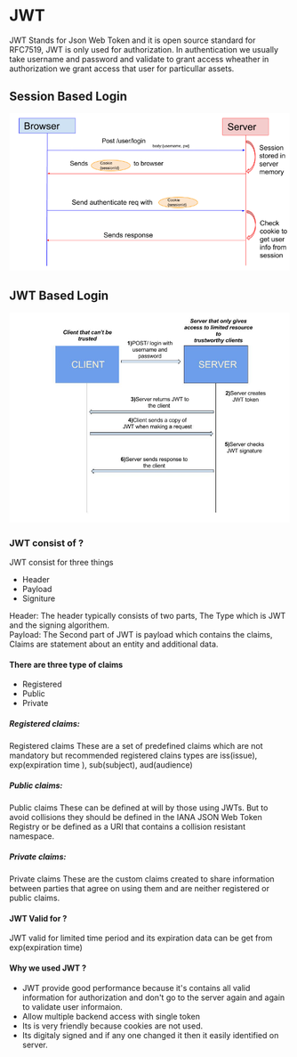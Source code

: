 # JWT #

JWT Stands for Json Web Token and it is open source standard for RFC7519, 
JWT is only used for authorization. 
In authentication we usually take username and password and validate to grant access wheather 
in authorization we grant access that user for particullar assets.

## Session Based Login ##
![Session Based Login](./images/session_based_login.png)
## JWT Based Login ##
![Session Based Login](./images/json_web_token.jpeg)

### JWT consist of ? ###
JWT consist for three things
* Header
* Payload
* Signiture

Header: The header typically consists of two parts, The Type which is JWT and the signing algorithem. <br />
Payload: The Second part of JWT is payload which contains the claims, 
Claims are statement about an entity and additional data. <br />
 

#### There are three type of claims ####
* Registered
* Public
* Private

##### Registered claims: #####
Registered claims These are a set of predefined claims which are not mandatory but recommended
registered clains types are iss(issue), exp(expiration time ), sub(subject), aud(audience)
##### Public claims: #####
Public claims These can be defined at will by those using JWTs.
But to avoid collisions they should be defined in the IANA JSON Web Token 
Registry or be defined as a URI that contains a collision resistant namespace.
##### Private claims: #####
Private claims These are the custom claims created to share information between parties 
that agree on using them and are neither registered or public claims.

#### JWT Valid for ? ####
JWT valid for limited time period and its expiration data can be get from exp(expiration time)

#### Why we used JWT ? ####
* JWT provide good performance because it's contains all valid information for authorization and don't go
to the server again and again to validate user informaion.
* Allow multiple backend access with single token
* Its is very friendly because cookies are not used.
* Its digitaly signed and if any one changed it then it easily identified on server.



